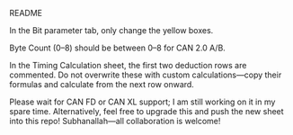 README

In the Bit parameter tab, only change the yellow boxes.

Byte Count (0–8) should be between 0–8 for CAN 2.0 A/B.

In the Timing Calculation sheet, the first two deduction rows are commented. Do not overwrite these with custom calculations—copy their formulas and calculate from the next row onward.

Please wait for CAN FD or CAN XL support; I am still working on it in my spare time. Alternatively, feel free to upgrade this and push the new sheet into this repo! Subhanallah—all collaboration is welcome!